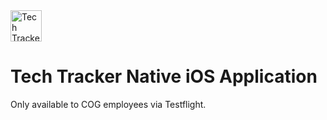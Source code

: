 <img src="https://git.gibbyb.com/gib/Tech_Tracker_Web/raw/branch/master/public/images/tech_tracker_logo.png" alt="Tech Tracker Logo" width="50"/>

# Tech Tracker Native iOS Application

Only available to COG employees via Testflight.
